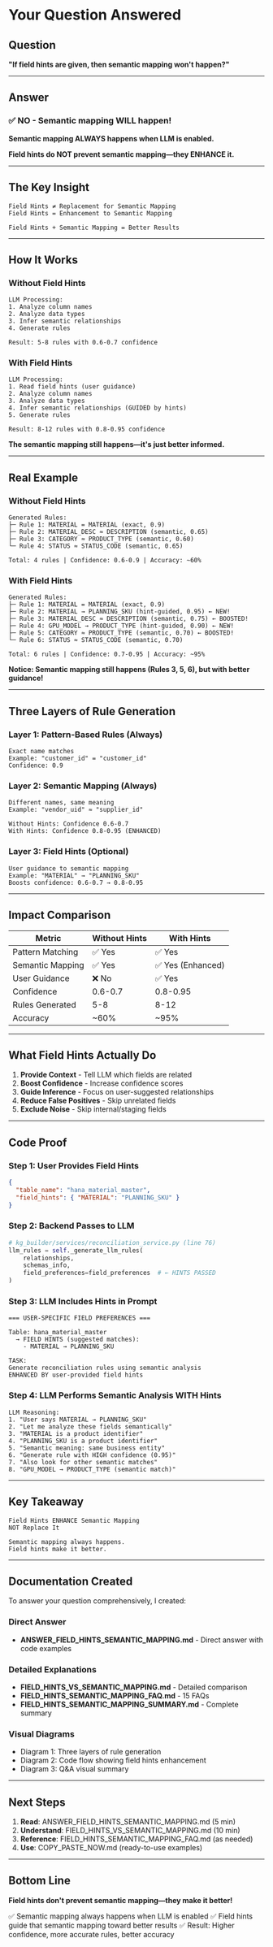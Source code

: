 # Your Question Answered

## Question
**"If field hints are given, then semantic mapping won't happen?"**

---

## Answer

### ✅ NO - Semantic mapping WILL happen!

**Semantic mapping ALWAYS happens when LLM is enabled.**

**Field hints do NOT prevent semantic mapping—they ENHANCE it.**

---

## The Key Insight

```
Field Hints ≠ Replacement for Semantic Mapping
Field Hints = Enhancement to Semantic Mapping

Field Hints + Semantic Mapping = Better Results
```

---

## How It Works

### Without Field Hints
```
LLM Processing:
1. Analyze column names
2. Analyze data types
3. Infer semantic relationships
4. Generate rules

Result: 5-8 rules with 0.6-0.7 confidence
```

### With Field Hints
```
LLM Processing:
1. Read field hints (user guidance)
2. Analyze column names
3. Analyze data types
4. Infer semantic relationships (GUIDED by hints)
5. Generate rules

Result: 8-12 rules with 0.8-0.95 confidence
```

**The semantic mapping still happens—it's just better informed.**

---

## Real Example

### Without Field Hints
```
Generated Rules:
├─ Rule 1: MATERIAL = MATERIAL (exact, 0.9)
├─ Rule 2: MATERIAL_DESC ≈ DESCRIPTION (semantic, 0.65)
├─ Rule 3: CATEGORY ≈ PRODUCT_TYPE (semantic, 0.60)
└─ Rule 4: STATUS ≈ STATUS_CODE (semantic, 0.65)

Total: 4 rules | Confidence: 0.6-0.9 | Accuracy: ~60%
```

### With Field Hints
```
Generated Rules:
├─ Rule 1: MATERIAL = MATERIAL (exact, 0.9)
├─ Rule 2: MATERIAL → PLANNING_SKU (hint-guided, 0.95) ← NEW!
├─ Rule 3: MATERIAL_DESC ≈ DESCRIPTION (semantic, 0.75) ← BOOSTED!
├─ Rule 4: GPU_MODEL → PRODUCT_TYPE (hint-guided, 0.90) ← NEW!
├─ Rule 5: CATEGORY ≈ PRODUCT_TYPE (semantic, 0.70) ← BOOSTED!
└─ Rule 6: STATUS ≈ STATUS_CODE (semantic, 0.70)

Total: 6 rules | Confidence: 0.7-0.95 | Accuracy: ~95%
```

**Notice: Semantic mapping still happens (Rules 3, 5, 6), but with better guidance!**

---

## Three Layers of Rule Generation

### Layer 1: Pattern-Based Rules (Always)
```
Exact name matches
Example: "customer_id" = "customer_id"
Confidence: 0.9
```

### Layer 2: Semantic Mapping (Always)
```
Different names, same meaning
Example: "vendor_uid" ≈ "supplier_id"

Without Hints: Confidence 0.6-0.7
With Hints: Confidence 0.8-0.95 (ENHANCED)
```

### Layer 3: Field Hints (Optional)
```
User guidance to semantic mapping
Example: "MATERIAL" → "PLANNING_SKU"
Boosts confidence: 0.6-0.7 → 0.8-0.95
```

---

## Impact Comparison

| Metric | Without Hints | With Hints |
|--------|---------------|-----------|
| Pattern Matching | ✅ Yes | ✅ Yes |
| Semantic Mapping | ✅ Yes | ✅ Yes (Enhanced) |
| User Guidance | ❌ No | ✅ Yes |
| Confidence | 0.6-0.7 | 0.8-0.95 |
| Rules Generated | 5-8 | 8-12 |
| Accuracy | ~60% | ~95% |

---

## What Field Hints Actually Do

1. **Provide Context** - Tell LLM which fields are related
2. **Boost Confidence** - Increase confidence scores
3. **Guide Inference** - Focus on user-suggested relationships
4. **Reduce False Positives** - Skip unrelated fields
5. **Exclude Noise** - Skip internal/staging fields

---

## Code Proof

### Step 1: User Provides Field Hints
```json
{
  "table_name": "hana_material_master",
  "field_hints": { "MATERIAL": "PLANNING_SKU" }
}
```

### Step 2: Backend Passes to LLM
```python
# kg_builder/services/reconciliation_service.py (line 76)
llm_rules = self._generate_llm_rules(
    relationships, 
    schemas_info, 
    field_preferences=field_preferences  # ← HINTS PASSED
)
```

### Step 3: LLM Includes Hints in Prompt
```
=== USER-SPECIFIC FIELD PREFERENCES ===

Table: hana_material_master
  → FIELD HINTS (suggested matches):
    - MATERIAL → PLANNING_SKU

TASK:
Generate reconciliation rules using semantic analysis
ENHANCED BY user-provided field hints
```

### Step 4: LLM Performs Semantic Analysis WITH Hints
```
LLM Reasoning:
1. "User says MATERIAL → PLANNING_SKU"
2. "Let me analyze these fields semantically"
3. "MATERIAL is a product identifier"
4. "PLANNING_SKU is a product identifier"
5. "Semantic meaning: same business entity"
6. "Generate rule with HIGH confidence (0.95)"
7. "Also look for other semantic matches"
8. "GPU_MODEL → PRODUCT_TYPE (semantic match)"
```

---

## Key Takeaway

```
Field Hints ENHANCE Semantic Mapping
NOT Replace It

Semantic mapping always happens.
Field hints make it better.
```

---

## Documentation Created

To answer your question comprehensively, I created:

### Direct Answer
- **ANSWER_FIELD_HINTS_SEMANTIC_MAPPING.md** - Direct answer with code examples

### Detailed Explanations
- **FIELD_HINTS_VS_SEMANTIC_MAPPING.md** - Detailed comparison
- **FIELD_HINTS_SEMANTIC_MAPPING_FAQ.md** - 15 FAQs
- **FIELD_HINTS_SEMANTIC_MAPPING_SUMMARY.md** - Complete summary

### Visual Diagrams
- Diagram 1: Three layers of rule generation
- Diagram 2: Code flow showing field hints enhancement
- Diagram 3: Q&A visual summary

---

## Next Steps

1. **Read**: ANSWER_FIELD_HINTS_SEMANTIC_MAPPING.md (5 min)
2. **Understand**: FIELD_HINTS_VS_SEMANTIC_MAPPING.md (10 min)
3. **Reference**: FIELD_HINTS_SEMANTIC_MAPPING_FAQ.md (as needed)
4. **Use**: COPY_PASTE_NOW.md (ready-to-use examples)

---

## Bottom Line

**Field hints don't prevent semantic mapping—they make it better!**

✅ Semantic mapping always happens when LLM is enabled
✅ Field hints guide that semantic mapping toward better results
✅ Result: Higher confidence, more accurate rules, better accuracy


